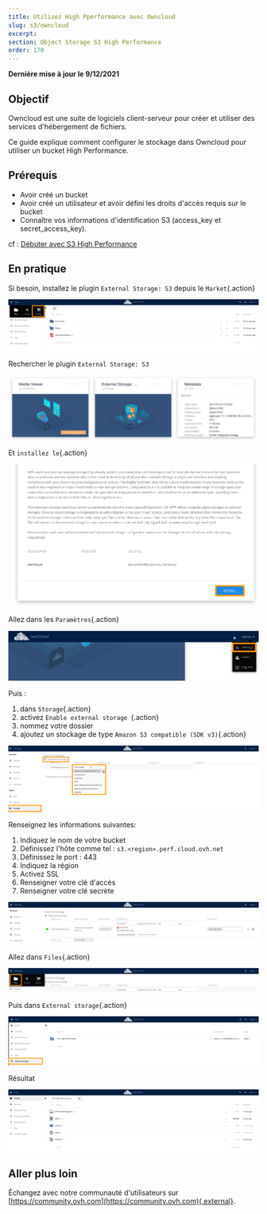 ```yaml
---
title: Utilisez High Pperformance avec Owncloud
slug: s3/owncloud
excerpt:
section: Object Storage S3 High Performance
order: 170
---
```




**Dernière mise à jour le 9/12/2021**

## Objectif

Owncloud est une suite de logiciels client-serveur pour créer et utiliser des services d'hébergement de fichiers.

Ce guide explique comment configurer le stockage dans Owncloud pour utiliser un bucket High Performance.

## Prérequis

- Avoir créé un bucket
- Avoir créé un utilisateur et avoir défini les droits d'accès requis sur le bucket
- Connaître vos informations d'identification S3 (access_key et secret_access_key).

cf : [Débuter avec S3 High Performance](https://docs.ovh.com/fr/storage/highperf/debuter-avec-s3-high-performance)

## En pratique

Si besoin, installez le plugin `External Storage: S3` depuis le `Market`{.action}

![](images/HighPerf-Owncloud-20211209131331778.png)

Rechercher le plugin `External Storage: S3`

![](images/HighPerf-Owncloud-20211209131556714.png)

Et `installez le`{.action}

![](images/HighPerf-Owncloud-20211209131648711.png)

Allez dans les `Paramètres`{.action}

![](images/HighPerf-Owncloud-20211209131942821.png)

Puis :
1. dans `Storage`{.action}
2. activez `Enable external storage `{.action}
3. nommez votre dossier
4. ajoutez un stockage de type `Amazon S3 compatible (SDK v3)`{.action}

![](images/HighPerf-Owncloud-20211209143008822.png)

Renseignez les informations suivantes:

1. Indiquez le nom de votre bucket
2. Définissez l'hôte comme tel : `s3.<region>.perf.cloud.ovh.net`
3. Définissez le port : 443
4. Indiquez la région
5. Activez SSL
6. Renseigner votre clé d'accès
7. Renseigner votre clé secrète

![](images/HighPerf-Owncloud-20211209133630272.png)

Allez dans `Files`{.action}

![](images/HighPerf-Owncloud-20211209133730832.png)

Puis dans `External storage`{.action}

![](images/HighPerf-Owncloud-2021120913382299.png)

Résultat

![](images/HighPerf-Owncloud-20211209140757288.png)

## Aller plus loin

Échangez avec notre communauté d'utilisateurs sur [https://community.ovh.com](https://community.ovh.com){.external}.
